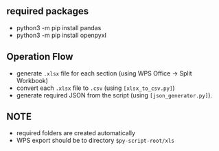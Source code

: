 ## required packages
 - python3 -m pip install pandas
 - python3 -m pip install openpyxl

## Operation Flow
 - generate `.xlsx` file for each section (using WPS Office -> Split Workbook)
 - convert each `.xlsx` file to `.csv` (using `[xlsx_to_csv.py]`)
 - generate required JSON from the script (using `[json_generator.py]`).

## NOTE
 - required folders are created automatically
 - WPS export should be to directory `$py-script-root/xls`
